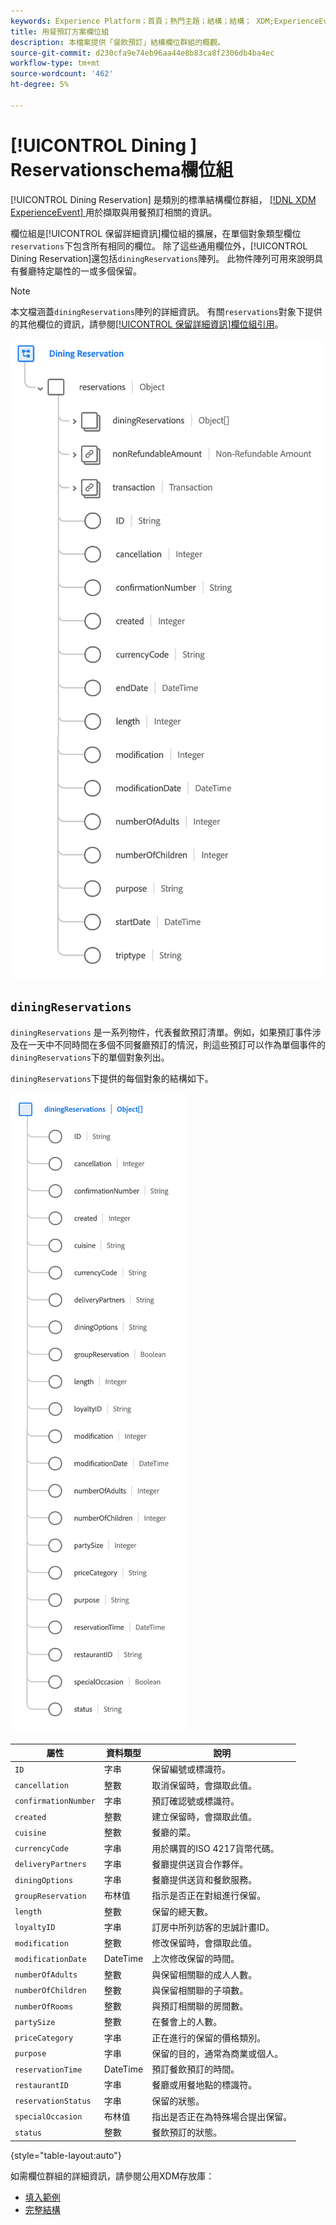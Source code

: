 ```yaml
---
keywords: Experience Platform；首頁；熱門主題；結構；結構； XDM;ExperienceEvent；欄位；結構；結構；結構設計；欄位群組；欄位群組；訂房；用餐；
title: 用餐預訂方案欄位組
description: 本檔案提供「餐飲預訂」結構欄位群組的概觀。
source-git-commit: d230cfa9e74eb96aa44e8b83ca8f2306db4ba4ec
workflow-type: tm+mt
source-wordcount: '462'
ht-degree: 5%

---
```



# [!UICONTROL Dining ] Reservationschema欄位組

[!UICONTROL Dining Reservation] 是類別的標準結構欄位群組， [[!DNL XDM ExperienceEvent] ](../../classes/experienceevent.md) 用於擷取與用餐預訂相關的資訊。

欄位組是[!UICONTROL 保留詳細資訊]欄位組的擴展，在單個對象類型欄位`reservations`下包含所有相同的欄位。 除了這些通用欄位外，[!UICONTROL Dining Reservation]還包括`diningReservations`陣列。 此物件陣列可用來說明具有餐廳特定屬性的一或多個保留。

>[!NOTE]
>
>本文檔涵蓋`diningReservations`陣列的詳細資訊。 有關`reservations`對象下提供的其他欄位的資訊，請參閱[[!UICONTROL 保留詳細資訊]欄位組引用](./reservation-details.md)。

![餐廳預訂結構](../../images/field-groups/dining-reservation/structure.png)

## `diningReservations`

`diningReservations` 是一系列物件，代表餐飲預訂清單。例如，如果預訂事件涉及在一天中不同時間在多個不同餐廳預訂的情況，則這些預訂可以作為單個事件的`diningReservations`下的單個對象列出。

`diningReservations`下提供的每個對象的結構如下。

![diningReservations結構](../../images/field-groups/dining-reservation/diningReservations.png)

| 屬性 | 資料類型 | 說明 |
| --- | --- | --- |
| `ID` | 字串 | 保留編號或標識符。 |
| `cancellation` | 整數 | 取消保留時，會擷取此值。 |
| `confirmationNumber` | 字串 | 預訂確認號或標識符。 |
| `created` | 整數 | 建立保留時，會擷取此值。 |
| `cuisine` | 整數 | 餐廳的菜。 |
| `currencyCode` | 字串 | 用於購買的ISO 4217貨幣代碼。 |
| `deliveryPartners` | 字串 | 餐廳提供送貨合作夥伴。 |
| `diningOptions` | 字串 | 餐廳提供送貨和餐飲服務。 |
| `groupReservation` | 布林值 | 指示是否正在對組進行保留。 |
| `length` | 整數 | 保留的總天數。 |
| `loyaltyID` | 字串 | 訂房中所列訪客的忠誠計畫ID。 |
| `modification` | 整數 | 修改保留時，會擷取此值。 |
| `modificationDate` | DateTime | 上次修改保留的時間。 |
| `numberOfAdults` | 整數 | 與保留相關聯的成人人數。 |
| `numberOfChildren` | 整數 | 與保留相關聯的子項數。 |
| `numberOfRooms` | 整數 | 與預訂相關聯的房間數。 |
| `partySize` | 整數 | 在餐會上的人數。 |
| `priceCategory` | 字串 | 正在進行的保留的價格類別。 |
| `purpose` | 字串 | 保留的目的，通常為商業或個人。 |
| `reservationTime` | DateTime | 預訂餐飲預訂的時間。 |
| `restaurantID` | 字串 | 餐廳或用餐地點的標識符。 |
| `reservationStatus` | 字串 | 保留的狀態。 |
| `specialOccasion` | 布林值 | 指出是否正在為特殊場合提出保留。 |
| `status` | 整數 | 餐飲預訂的狀態。 |

{style=&quot;table-layout:auto&quot;}

如需欄位群組的詳細資訊，請參閱公用XDM存放庫：

* [填入範例](https://github.com/adobe/xdm/blob/master/components/fieldgroups/experience-event/industry-verticals/experienceevent-dining-reservation.example.1.json)
* [完整結構](https://github.com/adobe/xdm/blob/master/components/fieldgroups/experience-event/industry-verticals/experienceevent-dining-reservation.schema.json)
